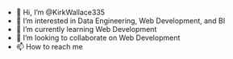 - 👋 Hi, I’m @KirkWallace335
- 👀 I’m interested in Data Engineering, Web Development, and BI
- 🌱 I’m currently learning Web Development
- 💞️ I’m looking to collaborate on Web Development
- 📫 How to reach me 

<!---
KirkWallace335/KirkWallace335 is a ✨ special ✨ repository because its `README.md` (this file) appears on your GitHub profile.
You can click the Preview link to take a look at your changes.
--->
